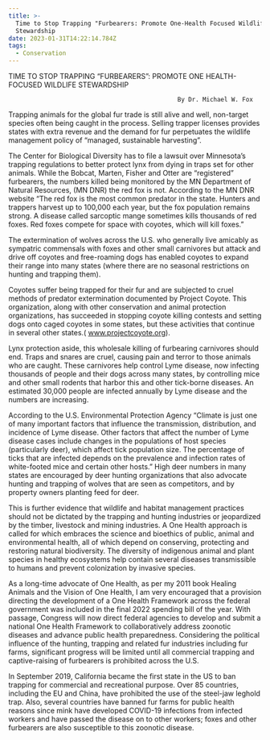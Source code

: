 ```yaml
---
title: >-
  Time to Stop Trapping "Furbearers: Promote One-Health Focused Wildlife
  Stewardship
date: 2023-01-31T14:22:14.784Z
tags:
  - Conservation
---
```

TIME TO STOP TRAPPING “FURBEARERS”:
                        PROMOTE ONE HEALTH-FOCUSED WILDLIFE STEWARDSHIP

                                                   By Dr. Michael W. Fox 

Trapping animals for the global fur trade is still alive and well, non-target species often being caught in the process. Selling trapper licenses provides states with extra revenue and the demand for fur perpetuates the wildlife management policy of “managed, sustainable harvesting”.

The Center for Biological Diversity has to file a lawsuit over Minnesota’s trapping regulations to better protect lynx from dying in traps set for other animals. While the Bobcat, Marten, Fisher and Otter are “registered” furbearers, the numbers killed being monitored by the MN Department of Natural Resources, (MN DNR) the red fox is not.
According to the MN DNR website “The red fox is the most common predator in the state. Hunters and trappers harvest up to 100,000 each year, but the fox population remains strong. A disease called sarcoptic mange sometimes kills thousands of red foxes. Red foxes compete for space with coyotes, which will kill foxes.”


The extermination of wolves across the U.S. who generally live amicably as sympatric commensals with foxes and other small carnivores but attack and drive off coyotes and free-roaming dogs has enabled coyotes to expand their range into many states (where there are no seasonal restrictions on hunting and trapping them).

 Coyotes suffer being trapped for their fur and are subjected to cruel methods of predator extermination documented by Project Coyote. This organization, along with other conservation and animal protection organizations, has succeeded in stopping coyote killing contests and setting dogs onto caged coyotes in some states, but these activities that continue in several other states.( www.projectcoyote.org).
 

Lynx protection aside, this wholesale killing of furbearing carnivores should end. Traps and snares are cruel, causing pain and terror to those animals who are caught. These carnivores help control Lyme disease, now infecting thousands of people and their dogs across many states, by controlling mice and other small rodents that harbor this and other tick-borne diseases. An estimated 30,000 people are infected annually by Lyme disease and the numbers are increasing.


 According to the U.S. Environmental Protection Agency “Climate is just one of many important factors that influence the transmission, distribution, and incidence of Lyme disease. Other factors that affect the number of Lyme disease cases include changes in the populations of host species (particularly deer), which affect tick population size. The percentage of ticks that are infected depends on the prevalence and infection rates of white-footed mice and certain other hosts.” High deer numbers in many states are encouraged by deer hunting organizations that also advocate hunting and trapping of wolves that are seen as competitors, and by property owners planting feed for deer.


 This is further evidence that wildlife and habitat management practices should not be dictated by the trapping and hunting industries or jeopardized by the timber, livestock and mining industries. A One Health approach is called for which embraces the science and bioethics of public, animal and environmental health, all of which depend on conserving, protecting and restoring natural biodiversity. The diversity of indigenous animal and plant species in healthy ecosystems help contain several diseases transmissible to humans and prevent colonization by invasive species.


As a long-time advocate of One Health, as per my 2011 book Healing Animals and the Vision of One Health, I am very encouraged that a provision directing the development of a One Health Framework across the federal government was included in the final 2022 spending bill of the year. With passage, Congress will now direct federal agencies to develop and submit a national One Health Framework to collaboratively address zoonotic diseases and advance public health preparedness. 
Considering the political influence of the hunting, trapping and related fur industries including fur farms, significant progress will be limited until all commercial trapping and captive-raising of furbearers is prohibited across the U.S.

 In September 2019, California became the first state in the US to ban trapping for commercial and recreational purpose. Over 85 countries, including the EU and China, have prohibited the use of the steel-jaw leghold trap. Also, several countries have banned fur farms for public health reasons since mink have developed COVID-19 infections from infected workers and have passed the disease on to other workers; foxes and other furbearers are also susceptible to this zoonotic disease.






 

